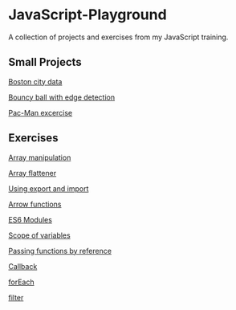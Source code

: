 # JavaScript-Playground

A collection of projects and exercises from my JavaScript training.
&nbsp; 

## Small Projects

[Boston city data](https://github.com/mionova/JavaScript-Playground/tree/main/small-projects/boston-city-data)  

[Bouncy ball with edge detection](https://github.com/mionova/JavaScript-Playground/tree/main/small-projects/bouncy-ball)  

[Pac-Man excercise](https://github.com/mionova/JavaScript-Playground/tree/main/small-projects/pac-man)  

## Exercises

[Array manipulation](https://github.com/mionova/JavaScript-Playground/tree/main/functions-arrays-scope-exercises/01-array-manipulation)  

[Array flattener](https://github.com/mionova/JavaScript-Playground/tree/main/functions-arrays-scope-exercises/02-array-flattener)  

[Using export and import](https://github.com/mionova/JavaScript-Playground/tree/main/functions-arrays-scope-exercises/03-using-export-and-import)  

[Arrow functions](https://github.com/mionova/JavaScript-Playground/tree/main/functions-arrays-scope-exercises/04-arrow-functions) 

[ES6 Modules](https://github.com/mionova/JavaScript-Playground/tree/main/functions-arrays-scope-exercises/05-es6modules)  

[Scope of variables](https://github.com/mionova/JavaScript-Playground/tree/main/functions-arrays-scope-exercises/06-scope-of-variables)  

[Passing functions by reference](https://github.com/mionova/JavaScript-Playground/tree/main/functions-arrays-scope-exercises/07-passing-functions-by-reference)  

[Callback](https://github.com/mionova/JavaScript-Playground/tree/main/functions-arrays-scope-exercises/08-callback%20function)  

[forEach](https://github.com/mionova/JavaScript-Playground/tree/main/functions-arrays-scope-exercises/09-forEach)  

[filter](https://github.com/mionova/JavaScript-Playground/tree/main/functions-arrays-scope-exercises/10-filter)  